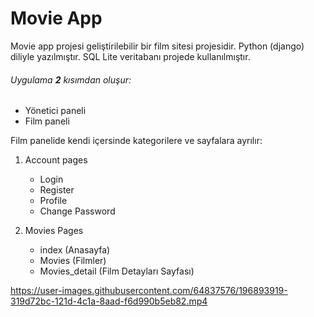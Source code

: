 # Movie App

Movie app projesi geliştirilebilir bir film sitesi projesidir. Python (django) diliyle yazılmıştır. SQL Lite veritabanı projede kullanılmıştır. 

 ###### Uygulama **2** kısımdan oluşur:
 - Yönetici paneli
 - Film paneli

 Film panelide kendi içersinde kategorilere ve sayfalara ayrılır:

 1. Account pages
    - Login
    - Register
    - Profile
    - Change Password


 2. Movies Pages
    - index (Anasayfa)
    - Movies (Filmler)
    - Movies_detail (Film Detayları Sayfası)





https://user-images.githubusercontent.com/64837576/196893919-319d72bc-121d-4c1a-8aad-f6d990b5eb82.mp4

